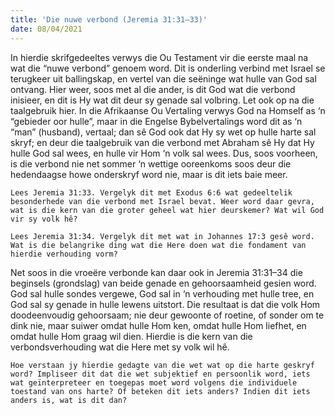 ```yaml
---
title: 'Die nuwe verbond (Jeremia 31:31–33)'
date: 08/04/2021
---
```


In hierdie skrifgedeeltes verwys die Ou Testament vir die eerste maal na wat die “nuwe verbond” genoem word. Dit is onderling verbind met Israel se terugkeer uit ballingskap, en vertel van die seëninge wat hulle van God sal ontvang. Hier weer, soos met al die ander, is dit God wat die verbond inisieer, en dit is Hy wat dit deur sy genade sal volbring. Let ook op na die taalgebruik hier. In die Afrikaanse Ou Vertaling verwys God na Homself as ‘n “gebieder oor hulle”, maar in die Engelse Bybelvertalings word dit as ‘n “man” (husband), vertaal; dan sê God ook dat Hy sy wet op hulle harte sal skryf; en deur die taalgebruik van die verbond met Abraham sê Hy dat Hy hulle God sal wees, en hulle vir Hom ‘n volk sal wees. Dus, soos voorheen, is die verbond nie net sommer ‘n wettige ooreenkoms soos deur die hedendaagse howe onderskryf word nie, maar is dit iets baie meer. 

`Lees Jeremia 31:33. Vergelyk dit met Exodus 6:6 wat gedeeltelik besonderhede van die verbond met Israel bevat. Weer word daar gevra, wat is die kern van die groter geheel wat hier deurskemer? Wat wil God vir sy volk hê?`

`Lees Jeremia 31:34. Vergelyk dit met wat in Johannes 17:3 gesê word. Wat is die belangrike ding wat die Here doen wat die fondament van hierdie verhouding vorm? `

Net soos in die vroeëre verbonde kan daar ook in Jeremia 31:31–34 die beginsels (grondslag) van beide genade en gehoorsaamheid gesien word. God sal hulle sondes vergewe, God sal in ‘n verhouding met hulle tree, en God sal sy genade in hulle lewens uitstort. Die resultaat is dat die volk Hom doodeenvoudig gehoorsaam; nie deur gewoonte of roetine, of sonder om te dink nie, maar suiwer omdat hulle Hom ken, omdat hulle Hom liefhet, en omdat hulle Hom graag wil dien. Hierdie is die kern van die verbondsverhouding wat die Here met sy volk wil hê.

`Hoe verstaan jy hierdie gedagte van die wet wat op die harte geskryf word? Impliseer dit dat die wet subjektief en persoonlik word, iets wat geïnterpreteer en toegepas moet word volgens die individuele toestand van ons harte? Of beteken dit iets anders? Indien dit iets anders is, wat is dit dan?`